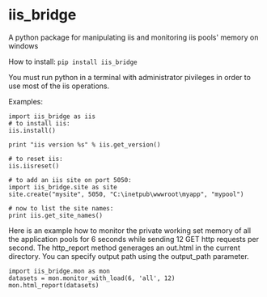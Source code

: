 iis_bridge
==========

A python package for manipulating iis and monitoring iis pools' memory on windows

How to install:
`pip install iis_bridge`

You must run python in a terminal with administrator pivileges in order to use most of the iis operations.

Examples:
```
import iis_bridge as iis
# to install iis:
iis.install()

print "iis version %s" % iis.get_version()

# to reset iis:
iis.iisreset()

# to add an iis site on port 5050:
import iis_bridge.site as site
site.create("mysite", 5050, "C:\inetpub\wwwroot\myapp", "mypool")

# now to list the site names:
print iis.get_site_names()
```

Here is an example how to monitor the private working set memory of all the application pools for 6 seconds while sending 12 GET http requests per second.
The http_report method generages an out.html in the current directory. You can specify output path using the output_path parameter.
```
import iis_bridge.mon as mon
datasets = mon.monitor_with_load(6, 'all', 12)
mon.html_report(datasets)
```

